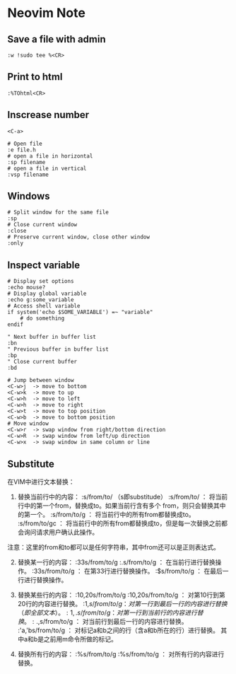 # Neovim Note

## Save a file with admin
```vimscript
:w !sudo tee %<CR>
```

## Print to html
```vimscript
:%TOhtml<CR>
```

## Inscrease number
```vimscript
<C-a>
```

```vimscript
# Open file
:e file.h
# open a file in horizontal
:sp filename
# open a file in vertical
:vsp filename 
```

## Windows
```vimscript
# Split window for the same file
:sp
# Close current window
:close
# Preserve current window, close other window
:only
```

## Inspect variable
```vimscript
# Display set options
:echo mouse?
# Display global variable
:echo g:some_variable
# Access shell variable
if system('echo $SOME_VARIABLE') =~ "variable"
    # do something
endif
```

```vimscript
" Next buffer in buffer list
:bn
" Previous buffer in buffer list
:bp
" Close current buffer
:bd
```

```vimscript
# Jump between window
<C-w>j  -> move to bottom
<C-w>k  -> move to up
<C-w>h  -> move to left
<C-w>h  -> move to right
<C-w>t  -> move to top position
<C-w>b  -> move to bottom position
# Move window
<C-w>r  -> swap window from right/bottom direction
<C-w>R  -> swap window from left/up direction
<C-w>x  -> swap window in same column or line
```

## Substitute
在VIM中进行文本替换：
 
1.  替换当前行中的内容：    :s/from/to/    （s即substitude）
:s/from/to/     ：  将当前行中的第一个from，替换成to。如果当前行含有多个
		    from，则只会替换其中的第一个。
:s/from/to/g    ：  将当前行中的所有from都替换成to。
:s/from/to/gc   ：  将当前行中的所有from都替换成to，但是每一次替换之前都
		    会询问请求用户确认此操作。

注意：这里的from和to都可以是任何字符串，其中from还可以是正则表达式。

2.  替换某一行的内容：      :33s/from/to/g
:.s/from/to/g   ：  在当前行进行替换操作。
:33s/from/to/g  ：  在第33行进行替换操作。
:$s/from/to/g   ：  在最后一行进行替换操作。

3.  替换某些行的内容：      :10,20s/from/to/g
:10,20s/from/to/g   ：  对第10行到第20行的内容进行替换。
:1,$s/from/to/g     ：  对第一行到最后一行的内容进行替换（即全部文本）。
:1,.s/from/to/g     ：  对第一行到当前行的内容进行替换。
:.,$s/from/to/g     ：  对当前行到最后一行的内容进行替换。
:'a,'bs/from/to/g   ：  对标记a和b之间的行（含a和b所在的行）进行替换。
			其中a和b是之前用m命令所做的标记。

4.  替换所有行的内容：      :%s/from/to/g
:%s/from/to/g   ：  对所有行的内容进行替换。

